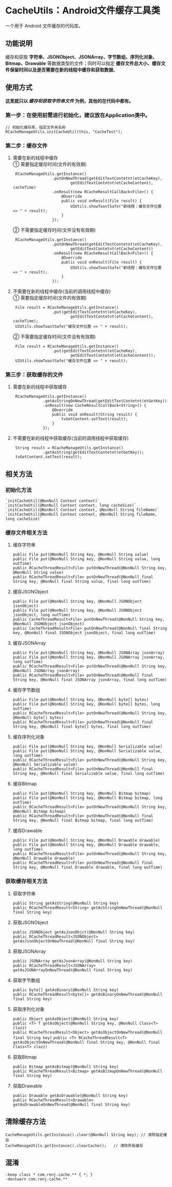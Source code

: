 # CacheUtils：Android文件缓存工具类
一个用于 Android 文件缓存的代码库。

## 功能说明
缓存和获取 **字符串、JSONObject、JSONArray、字节数组、序列化对象、Bitmap、Drawable** 等数据类型的文件；同时可以指定 **缓存文件总大小、缓存文件保留时间以及是否需要在新的线程中缓存和获取数据**。

## 使用方式
**这里就只以 ***缓存和获取字符串文件*** 为例，其他的在代码中都有。**  

### 第一步：在使用前需进行初始化，建议放在Application类中。
	// 初始化缓存库，指定文件夹名称
    RCacheManageUtils.initCacheUtil(this, "CacheTest");

### 第二步：缓存文件
1. 需要在新的线程中缓存  
	① 需要指定缓存时间(文件的有效期)

		RCacheManageUtils.getInstance()
                        .putOnNewThread(getEditTextContetnt(etCacheKey),
                                getEditTextContetnt(etCacheContent), cacheTime)
                        .onResult(new RCacheResultCallBack<File>() {
                            @Override
                            public void onResult(File result) {
                                UIUtils.showToastSafe("新线程：缓存文件位置 => " + result);
                            }
                        });
	② 不需要指定缓存时间(文件没有有效期)

		RCacheManageUtils.getInstance()
                        .putOnNewThread(getEditTextContetnt(etCacheKey),
                                getEditTextContetnt(etCacheContent))
                        .onResult(new RCacheResultCallBack<File>() {
                            @Override
                            public void onResult(File result) {
                                UIUtils.showToastSafe("新线程：缓存文件位置 => " + result);
                            }
                        });
2. 不需要在新的线程中缓存(当前的调用线程中缓存)  
	① 需要指定缓存时间(文件的有效期)

		File result = RCacheManageUtils.getInstance()
                        .put(getEditTextContetnt(etCacheKey),
                                getEditTextContetnt(etCacheContent), cacheTime);
        UIUtils.showToastSafe("缓存文件位置 => " + result);
	② 不需要指定缓存时间(文件没有有效期)

		File result = RCacheManageUtils.getInstance()
                        .put(getEditTextContetnt(etCacheKey),
                                getEditTextContetnt(etCacheContent));
        UIUtils.showToastSafe("缓存文件位置 => " + result);
### 第三步：获取缓存的文件
1. 需要在新的线程中获取缓存

		RCacheManageUtils.getInstance()
                    .getAsStringOnNewThread(getEditTextContetnt(etGetKey))
                    .onResult(new CacheResultCallBack<String>() {
                        @Override
                        public void onResult(String result) {
                            tvGetContent.setText(result);
                        }
                    });  
2. 不需要在新的线程中获取缓存(当前的调用线程中获取缓存)  

		String result = RCacheManageUtils.getInstance()
                    .getAsString(getEditTextContetnt(etGetKey));
        tvGetContent.setText(result);

## 相关方法
### 初始化方法
    `initCacheUtil(@NonNull Context context)`
    `initCacheUtil(@NonNull Context context, long cacheSize)`
    `initCacheUtil(@NonNull Context context, @NonNull String fileName)`
    `initCacheUtil(@NonNull Context context, @NonNull String fileName, long cacheSize)`

### 缓存文件相关方法
1. 缓存字符串

	`public File put(@NonNull String key, @NonNull String value)`  
	`public File put(@NonNull String key, @NonNull String value, long outTime)`  
	`public RCacheThreadResult<File> putOnNewThread(@NonNull String key, @NonNull String value)`  
	`public RCacheThreadResult<File> putOnNewThread(@NonNull final String key, @NonNull final String value, final long outTime)`
2. 缓存JSONObject
	
	`public File put(@NonNull String key, @NonNull JSONObject jsonObject)`  
	`public File put(@NonNull String key, @NonNull JSONObject jsonObject, long outTime)`  
	`public CacheThreadResult<File> putOnNewThread(@NonNull String key, @NonNull JSONObject jsonObject)`  
	`public CacheThreadResult<File> putOnNewThread(@NonNull final String key, @NonNull final JSONObject jsonObject, final long outTime)`
3. 缓存JSONArray
 	
	`public File put(@NonNull String key, @NonNull JSONArray jsonArray)`  
	`public File put(@NonNull String key, @NonNull JSONArray jsonArray, long outTime)`  
	`public RCacheThreadResult<File> putOnNewThread(@NonNull String key, @NonNull JSONArray jsonArray)`  
	`public RCacheThreadResult<File> putOnNewThread(@NonNull final String key, @NonNull final JSONArray jsonArray, final long outTime)`
4. 缓存字节数组

	`public File put(@NonNull String key, @NonNull byte[] bytes)`  
	`public File put(@NonNull String key, @NonNull byte[] bytes, long outTime)`  
	`public RCacheThreadResult<File> putOnNewThread(@NonNull String key, @NonNull byte[] bytes)`  
	`public RCacheThreadResult<File> putOnNewThread(@NonNull final String key, @NonNull final byte[] bytes, final long outTime)`
5. 缓存序列化对象

	`public File put(@NonNull String key, @NonNull Serializable value)`  
	`public File put(@NonNull String key, @NonNull Serializable value, long outTime)`  
	`public RCacheThreadResult<File> putOnNewThread(@NonNull String key, @NonNull Serializable value)`  
	`public RCacheThreadResult<File> putOnNewThread(@NonNull final String key, @NonNull final Serializable value, final long outTime)`
6. 缓存Bitmap

	`public File put(@NonNull String key, @NonNull Bitmap bitmap)`  
	`public File put(@NonNull String key, @NonNull Bitmap bitmap, long outTime)`  
	`public RCacheThreadResult<File> putOnNewThread(@NonNull String key, @NonNull Bitmap bitmap)`  
	`public RCacheThreadResult<File> putOnNewThread(@NonNull final String key, @NonNull final Bitmap bitmap, final long outTime)`
7. 缓存Drawable

	`public File put(@NonNull String key, @NonNull Drawable drawable)`  
	`public File put(@NonNull String key, @NonNull Drawable drawable, long outTime)`  
	`public RCacheThreadResult<File> putOnNewThread(@NonNull String key, @NonNull Drawable drawable)`  
	`public RCacheThreadResult<File> putOnNewThread(@NonNull final String key, @NonNull final Drawable drawable, final long outTime)`

### 获取缓存相关方法
1. 获取字符串
	
	`public String getAsString(@NonNull String key)`  
	`public RCacheThreadResult<String> getAsStringOnNewThread(@NonNull final String key)`  
2. 获取JSONObject
	
	`public JSONObject getAsJsonObjct(@NonNull String key)`  
	`public RCacheThreadResult<JSONObject> getAsJsonObjectOnNewThread(@NonNull final String key)`  
3. 获取JSONArray

	`public JSONArray getAsJsonArray(@NonNull String key)`  
	`public RCacheThreadResult<JSONArray> getAsJSONArrayOnNewThread(@NonNull final String key)`  
4. 获取字节数组

	`public byte[] getAsBinary(@NonNull String key)`  
	`public RCacheThreadResult<byte[]> getAsBinaryOnNewThread(@NonNull final String key)`  
5. 获取序列化对象

	`public Object getAsObject(@NonNull String key)`  
	`public <T> T getAsObject(@NonNull String key, @NonNull Class<T> clazz)`  
	`public RCacheThreadResult<Object> getAsObjectOnNewThread(@NonNull final String key)` 
	`public <T> RCacheThreadResult<T> getAsObjectOnNewThread(@NonNull final String key, @NonNull final Class<T> clazz)` 
6. 获取Bitmap

	`public Bitmap getAsBitmap(@NonNull String key)`  
	`public RCacheThreadResult<Bitmap> getAsBitmapOnNewThread(@NonNull final String key)`  
7. 获取Drawable
	
	`public Drawable getAsDrawable(@NonNull String key)`  
	`public RCacheThreadResult<Drawable> getAsDrawableOnNewThread(@NonNull final String key)`
	
## 清除缓存方法
    
    CacheManageUtils.getInstance().clear(@NonNull String key); // 清除指定缓存
    CacheManageUtils.getInstance().clearCache();   // 清除所有缓存

## 混淆

	-keep class * com.renj.cache.** { *; }
	-dontwarn com.renj.cache.**